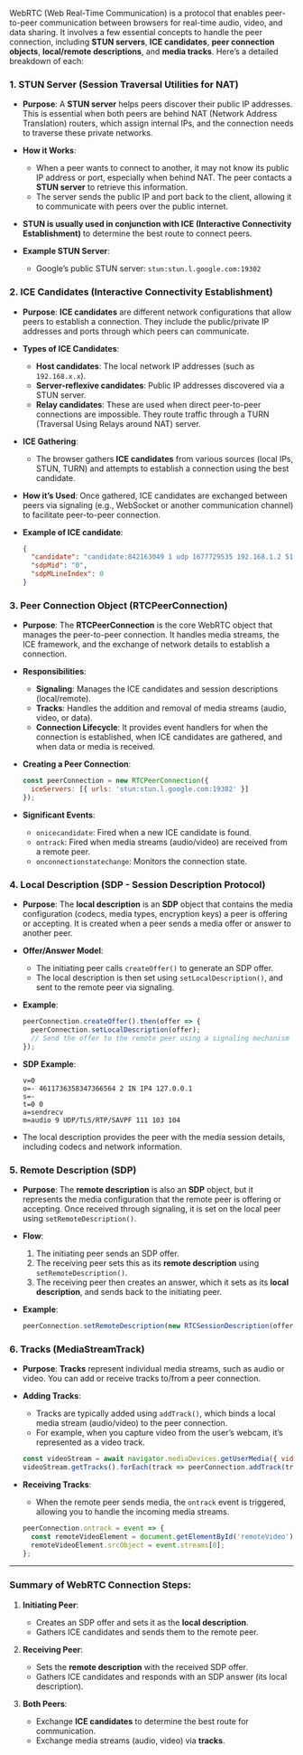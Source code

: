 WebRTC (Web Real-Time Communication) is a protocol that enables peer-to-peer communication between browsers for real-time audio, video, and data sharing. It involves a few essential concepts to handle the peer connection, including **STUN servers**, **ICE candidates**, **peer connection objects**, **local/remote descriptions**, and **media tracks**. Here’s a detailed breakdown of each:

### 1. **STUN Server (Session Traversal Utilities for NAT)**

- **Purpose**: A **STUN server** helps peers discover their public IP addresses. This is essential when both peers are behind NAT (Network Address Translation) routers, which assign internal IPs, and the connection needs to traverse these private networks.
  
- **How it Works**:
  - When a peer wants to connect to another, it may not know its public IP address or port, especially when behind NAT. The peer contacts a **STUN server** to retrieve this information.
  - The server sends the public IP and port back to the client, allowing it to communicate with peers over the public internet.
  
- **STUN is usually used in conjunction with ICE (Interactive Connectivity Establishment)** to determine the best route to connect peers.

- **Example STUN Server**:
  - Google’s public STUN server: `stun:stun.l.google.com:19302`

### 2. **ICE Candidates (Interactive Connectivity Establishment)**

- **Purpose**: **ICE candidates** are different network configurations that allow peers to establish a connection. They include the public/private IP addresses and ports through which peers can communicate.
  
- **Types of ICE Candidates**:
  - **Host candidates**: The local network IP addresses (such as `192.168.x.x`).
  - **Server-reflexive candidates**: Public IP addresses discovered via a STUN server.
  - **Relay candidates**: These are used when direct peer-to-peer connections are impossible. They route traffic through a TURN (Traversal Using Relays around NAT) server.

- **ICE Gathering**:
  - The browser gathers **ICE candidates** from various sources (local IPs, STUN, TURN) and attempts to establish a connection using the best candidate.
  
- **How it’s Used**: Once gathered, ICE candidates are exchanged between peers via signaling (e.g., WebSocket or another communication channel) to facilitate peer-to-peer connection.

- **Example of ICE candidate**:
  ```json
  {
    "candidate": "candidate:842163049 1 udp 1677729535 192.168.1.2 51053 typ srflx raddr 192.168.1.2 rport 51053 generation 0 ufrag ICE_Peer",
    "sdpMid": "0",
    "sdpMLineIndex": 0
  }
  ```

### 3. **Peer Connection Object (RTCPeerConnection)**

- **Purpose**: The **RTCPeerConnection** is the core WebRTC object that manages the peer-to-peer connection. It handles media streams, the ICE framework, and the exchange of network details to establish a connection.

- **Responsibilities**:
  - **Signaling**: Manages the ICE candidates and session descriptions (local/remote).
  - **Tracks**: Handles the addition and removal of media streams (audio, video, or data).
  - **Connection Lifecycle**: It provides event handlers for when the connection is established, when ICE candidates are gathered, and when data or media is received.

- **Creating a Peer Connection**:
  ```javascript
  const peerConnection = new RTCPeerConnection({
    iceServers: [{ urls: 'stun:stun.l.google.com:19302' }]
  });
  ```

- **Significant Events**:
  - `onicecandidate`: Fired when a new ICE candidate is found.
  - `ontrack`: Fired when media streams (audio/video) are received from a remote peer.
  - `onconnectionstatechange`: Monitors the connection state.

### 4. **Local Description (SDP - Session Description Protocol)**

- **Purpose**: The **local description** is an **SDP** object that contains the media configuration (codecs, media types, encryption keys) a peer is offering or accepting. It is created when a peer sends a media offer or answer to another peer.

- **Offer/Answer Model**:
  - The initiating peer calls `createOffer()` to generate an SDP offer.
  - The local description is then set using `setLocalDescription()`, and sent to the remote peer via signaling.
  
- **Example**:
  ```javascript
  peerConnection.createOffer().then(offer => {
    peerConnection.setLocalDescription(offer);
    // Send the offer to the remote peer using a signaling mechanism
  });
  ```

- **SDP Example**:
  ```sdp
  v=0
  o=- 4611736358347366564 2 IN IP4 127.0.0.1
  s=-
  t=0 0
  a=sendrecv
  m=audio 9 UDP/TLS/RTP/SAVPF 111 103 104
  ```
  
- The local description provides the peer with the media session details, including codecs and network information.

### 5. **Remote Description (SDP)**

- **Purpose**: The **remote description** is also an **SDP** object, but it represents the media configuration that the remote peer is offering or accepting. Once received through signaling, it is set on the local peer using `setRemoteDescription()`.

- **Flow**:
  1. The initiating peer sends an SDP offer.
  2. The receiving peer sets this as its **remote description** using `setRemoteDescription()`.
  3. The receiving peer then creates an answer, which it sets as its **local description**, and sends back to the initiating peer.
  
- **Example**:
  ```javascript
  peerConnection.setRemoteDescription(new RTCSessionDescription(offer));
  ```

### 6. **Tracks (MediaStreamTrack)**

- **Purpose**: **Tracks** represent individual media streams, such as audio or video. You can add or receive tracks to/from a peer connection.

- **Adding Tracks**:
  - Tracks are typically added using `addTrack()`, which binds a local media stream (audio/video) to the peer connection.
  - For example, when you capture video from the user’s webcam, it’s represented as a video track.

  ```javascript
  const videoStream = await navigator.mediaDevices.getUserMedia({ video: true });
  videoStream.getTracks().forEach(track => peerConnection.addTrack(track, videoStream));
  ```

- **Receiving Tracks**:
  - When the remote peer sends media, the `ontrack` event is triggered, allowing you to handle the incoming media streams.
  
  ```javascript
  peerConnection.ontrack = event => {
    const remoteVideoElement = document.getElementById('remoteVideo');
    remoteVideoElement.srcObject = event.streams[0];
  };
  ```

---

### Summary of WebRTC Connection Steps:
1. **Initiating Peer**:
   - Creates an SDP offer and sets it as the **local description**.
   - Gathers ICE candidates and sends them to the remote peer.
   
2. **Receiving Peer**:
   - Sets the **remote description** with the received SDP offer.
   - Gathers ICE candidates and responds with an SDP answer (its local description).
   
3. **Both Peers**:
   - Exchange **ICE candidates** to determine the best route for communication.
   - Exchange media streams (audio, video) via **tracks**.
